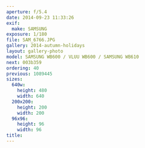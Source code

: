 ```yaml
---
aperture: f/5.4
date: 2014-09-23 11:33:26
exif:
  make: SAMSUNG
exposure: 1/180
file: SAM_6766.JPG
gallery: 2014-autumn-holidays
layout: gallery-photo
model: SAMSUNG WB600 / VLUU WB600 / SAMSUNG WB610
next: 003b359
ordering: 40
previous: 1089445
sizes:
  640w:
    height: 480
    width: 640
  200x200:
    height: 200
    width: 200
  96x96:
    height: 96
    width: 96
title: 
---
```

